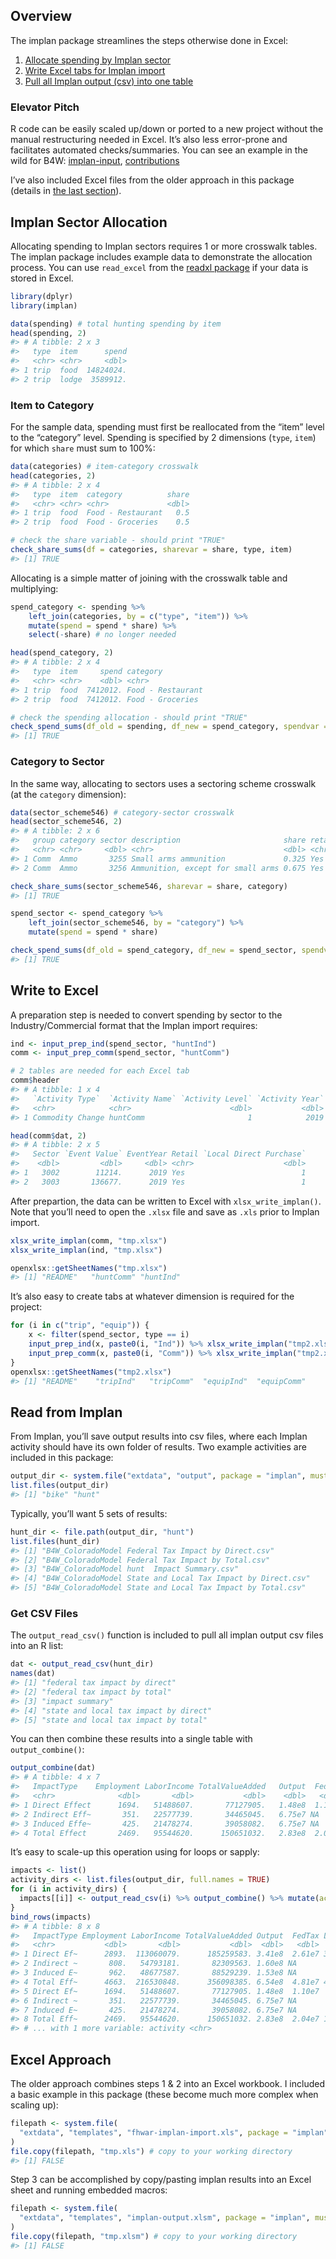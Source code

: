 
<!-- implan-transfer.md is generated from implan-transfer.Rmd. Please edit that file -->

## Overview

The implan package streamlines the steps otherwise done in Excel:

1.  [Allocate spending by Implan sector](#implan-sector-allocation)
2.  [Write Excel tabs for Implan import](#write-to-excel)
3.  [Pull all Implan output (csv) into one table](#read-from-implan)

### Elevator Pitch

R code can be easily scaled up/down or ported to a new project without
the manual restructuring needed in Excel. It’s also less error-prone and
facilitates automated checks/summaries. You can see an example in the
wild for B4W:
[implan-input](https://github.com/southwick-associates/B4W-19-01/blob/master/code/implan/1-implan-input.R),
[contributions](https://github.com/southwick-associates/B4W-19-01/blob/master/code/implan/2-contributions.R)

I’ve also included Excel files from the older approach in this package
(details in [the last section](#excel-approach)).

## Implan Sector Allocation

Allocating spending to Implan sectors requires 1 or more crosswalk
tables. The implan package includes example data to demonstrate the
allocation process. You can use `read_excel` from the [readxl
package](https://readxl.tidyverse.org/) if your data is stored in Excel.

``` r
library(dplyr)
library(implan)

data(spending) # total hunting spending by item
head(spending, 2)
#> # A tibble: 2 x 3
#>   type  item      spend
#>   <chr> <chr>     <dbl>
#> 1 trip  food  14824024.
#> 2 trip  lodge  3589912.
```

### Item to Category

For the sample data, spending must first be reallocated from the “item”
level to the “category” level. Spending is specified by 2 dimensions
(`type`, `item`) for which `share` must sum to 100%:

``` r
data(categories) # item-category crosswalk
head(categories, 2)
#> # A tibble: 2 x 4
#>   type  item  category          share
#>   <chr> <chr> <chr>             <dbl>
#> 1 trip  food  Food - Restaurant   0.5
#> 2 trip  food  Food - Groceries    0.5

# check the share variable - should print "TRUE"
check_share_sums(df = categories, sharevar = share, type, item)
#> [1] TRUE
```

Allocating is a simple matter of joining with the crosswalk table and
multiplying:

``` r
spend_category <- spending %>%
    left_join(categories, by = c("type", "item")) %>%
    mutate(spend = spend * share) %>%
    select(-share) # no longer needed

head(spend_category, 2)
#> # A tibble: 2 x 4
#>   type  item     spend category         
#>   <chr> <chr>    <dbl> <chr>            
#> 1 trip  food  7412012. Food - Restaurant
#> 2 trip  food  7412012. Food - Groceries

# check the spending allocation - should print "TRUE"
check_spend_sums(df_old = spending, df_new = spend_category, spendvar = spend, type, item)
#> [1] TRUE
```

### Category to Sector

In the same way, allocating to sectors uses a sectoring scheme crosswalk
(at the `category` dimension):

``` r
data(sector_scheme546) # category-sector crosswalk
head(sector_scheme546, 2)
#> # A tibble: 2 x 6
#>   group category sector description                       share retail
#>   <chr> <chr>     <dbl> <chr>                             <dbl> <chr> 
#> 1 Comm  Ammo       3255 Small arms ammunition             0.325 Yes   
#> 2 Comm  Ammo       3256 Ammunition, except for small arms 0.675 Yes

check_share_sums(sector_scheme546, sharevar = share, category)
#> [1] TRUE

spend_sector <- spend_category %>%
    left_join(sector_scheme546, by = "category") %>%
    mutate(spend = spend * share)

check_spend_sums(df_old = spend_category, df_new = spend_sector, spendvar = spend, category)
#> [1] TRUE
```

## Write to Excel

A preparation step is needed to convert spending by sector to the
Industry/Commercial format that the Implan import requires:

``` r
ind <- input_prep_ind(spend_sector, "huntInd")
comm <- input_prep_comm(spend_sector, "huntComm")

# 2 tables are needed for each Excel tab
comm$header
#> # A tibble: 1 x 4
#>   `Activity Type`  `Activity Name` `Activity Level` `Activity Year`
#>   <chr>            <chr>                      <dbl>           <dbl>
#> 1 Commodity Change huntComm                       1            2019

head(comm$dat, 2)
#> # A tibble: 2 x 5
#>   Sector `Event Value` EventYear Retail `Local Direct Purchase`
#>    <dbl>         <dbl>     <dbl> <chr>                    <dbl>
#> 1   3002        11214.      2019 Yes                          1
#> 2   3003       136677.      2019 Yes                          1
```

After prepartion, the data can be written to Excel with
`xlsx_write_implan()`. Note that you’ll need to open the `.xlsx` file
and save as `.xls` prior to Implan import.

``` r
xlsx_write_implan(comm, "tmp.xlsx")
xlsx_write_implan(ind, "tmp.xlsx")

openxlsx::getSheetNames("tmp.xlsx")
#> [1] "README"   "huntComm" "huntInd"
```

It’s also easy to create tabs at whatever dimension is required for the
project:

``` r
for (i in c("trip", "equip")) {
    x <- filter(spend_sector, type == i)
    input_prep_ind(x, paste0(i, "Ind")) %>% xlsx_write_implan("tmp2.xlsx")
    input_prep_comm(x, paste0(i, "Comm")) %>% xlsx_write_implan("tmp2.xlsx")
}
openxlsx::getSheetNames("tmp2.xlsx")
#> [1] "README"    "tripInd"   "tripComm"  "equipInd"  "equipComm"
```

## Read from Implan

From Implan, you’ll save output results into csv files, where each
Implan activity should have its own folder of results. Two example
activities are included in this package:

``` r
output_dir <- system.file("extdata", "output", package = "implan", mustWork = TRUE)
list.files(output_dir)
#> [1] "bike" "hunt"
```

Typically, you’ll want 5 sets of results:

``` r
hunt_dir <- file.path(output_dir, "hunt")
list.files(hunt_dir)
#> [1] "B4W_ColoradoModel Federal Tax Impact by Direct.csv"        
#> [2] "B4W_ColoradoModel Federal Tax Impact by Total.csv"         
#> [3] "B4W_ColoradoModel hunt  Impact Summary.csv"                
#> [4] "B4W_ColoradoModel State and Local Tax Impact by Direct.csv"
#> [5] "B4W_ColoradoModel State and Local Tax Impact by Total.csv"
```

### Get CSV Files

The `output_read_csv()` function is included to pull all implan output
csv files into an R list:

``` r
dat <- output_read_csv(hunt_dir)
names(dat)
#> [1] "federal tax impact by direct"        
#> [2] "federal tax impact by total"         
#> [3] "impact summary"                      
#> [4] "state and local tax impact by direct"
#> [5] "state and local tax impact by total"
```

You can then combine these results into a single table with
`output_combine()`:

``` r
output_combine(dat)
#> # A tibble: 4 x 7
#>   ImpactType    Employment LaborIncome TotalValueAdded   Output  FedTax LocalTax
#>   <chr>              <dbl>       <dbl>           <dbl>    <dbl>   <dbl>    <dbl>
#> 1 Direct Effect      1694.   51488607.       77127905.   1.48e8  1.10e7  9377690
#> 2 Indirect Eff~       351.   22577739.       34465045.   6.75e7 NA            NA
#> 3 Induced Effe~       425.   21478274.       39058082.   6.75e7 NA            NA
#> 4 Total Effect       2469.   95544620.      150651032.   2.83e8  2.04e7 15554404
```

It’s easy to scale-up this operation using for loops or sapply:

``` r
impacts <- list()
activity_dirs <- list.files(output_dir, full.names = TRUE)
for (i in activity_dirs) {
  impacts[[i]] <- output_read_csv(i) %>% output_combine() %>% mutate(activity = i)
}
bind_rows(impacts)
#> # A tibble: 8 x 8
#>   ImpactType Employment LaborIncome TotalValueAdded Output  FedTax LocalTax
#>   <chr>           <dbl>       <dbl>           <dbl>  <dbl>   <dbl>    <dbl>
#> 1 Direct Ef~      2893.  113060079.      185259583. 3.41e8  2.61e7 31961988
#> 2 Indirect ~       808.   54793181.       82309563. 1.60e8 NA            NA
#> 3 Induced E~       962.   48677587.       88529239. 1.53e8 NA            NA
#> 4 Total Eff~      4663.  216530848.      356098385. 6.54e8  4.81e7 46878467
#> 5 Direct Ef~      1694.   51488607.       77127905. 1.48e8  1.10e7  9377690
#> 6 Indirect ~       351.   22577739.       34465045. 6.75e7 NA            NA
#> 7 Induced E~       425.   21478274.       39058082. 6.75e7 NA            NA
#> 8 Total Eff~      2469.   95544620.      150651032. 2.83e8  2.04e7 15554404
#> # ... with 1 more variable: activity <chr>
```

## Excel Approach

The older approach combines steps 1 & 2 into an Excel workbook. I
included a basic example in this package (these become much more complex
when scaling up):

``` r
filepath <- system.file(
  "extdata", "templates", "fhwar-implan-import.xls", package = "implan", mustWork = TRUE
)
file.copy(filepath, "tmp.xls") # copy to your working directory
#> [1] FALSE
```

Step 3 can be accomplished by copy/pasting implan results into an Excel
sheet and running embedded macros:

``` r
filepath <- system.file(
  "extdata", "templates", "implan-output.xlsm", package = "implan", mustWork = TRUE
)
file.copy(filepath, "tmp.xlsm") # copy to your working directory
#> [1] FALSE
```
